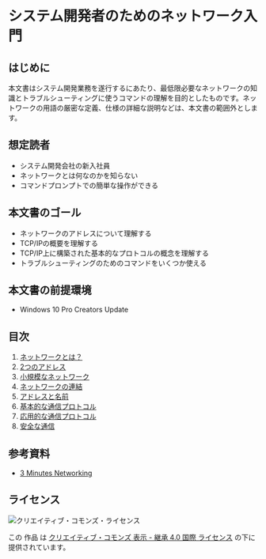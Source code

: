 ﻿システム開発者のためのネットワーク入門
=====

はじめに
-----

本文書はシステム開発業務を遂行するにあたり、最低限必要なネットワークの知識とトラブルシューティングに使うコマンドの理解を目的としたものです。ネットワークの用語の厳密な定義、仕様の詳細な説明などは、本文書の範囲外とします。


想定読者
-----

- システム開発会社の新入社員
- ネットワークとは何なのかを知らない
- コマンドプロンプトでの簡単な操作ができる


本文書のゴール
-----

- ネットワークのアドレスについて理解する
- TCP/IPの概要を理解する
- TCP/IP上に構築された基本的なプロトコルの概念を理解する
- トラブルシューティングのためのコマンドをいくつか使える


本文書の前提環境
-----

- Windows 10 Pro Creators Update


目次
-----

1. [ネットワークとは？](01.md)
2. [2つのアドレス](02.md)
3. [小規模なネットワーク](03.md)
4. [ネットワークの連結](04.md)
5. [アドレスと名前](05.md)
6. [基本的な通信プロトコル](06.md)
7. [応用的な通信プロトコル](07.md)
8. [安全な通信](08.md)


参考資料
-----

- [3 Minutes Networking](http://www5e.biglobe.ne.jp/%257Eaji/3min/index.html)


ライセンス
-----

![クリエイティブ・コモンズ・ライセンス](https://i.creativecommons.org/l/by-sa/4.0/88x31.png)

この 作品 は [クリエイティブ・コモンズ 表示 - 継承 4.0 国際 ライセンス](http://creativecommons.org/licenses/by-sa/4.0/") の下に提供されています。